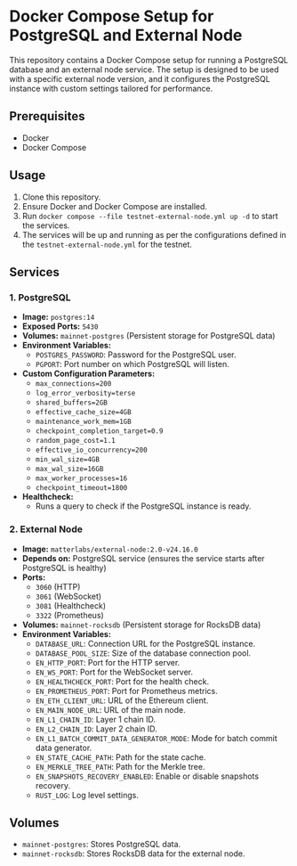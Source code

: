 # Docker Compose Setup for PostgreSQL and External Node

This repository contains a Docker Compose setup for running a PostgreSQL database and an external node service. The setup is designed to be used with a specific external node version, and it configures the PostgreSQL instance with custom settings tailored for performance.

## Prerequisites

- Docker
- Docker Compose

## Usage

1. Clone this repository.
2. Ensure Docker and Docker Compose are installed.
3. Run `docker compose --file testnet-external-node.yml up -d` to start the services.
4. The services will be up and running as per the configurations defined in the `testnet-external-node.yml` for the testnet.

## Services

### 1. PostgreSQL

- **Image:** `postgres:14`
- **Exposed Ports:** `5430`
- **Volumes:** `mainnet-postgres` (Persistent storage for PostgreSQL data)
- **Environment Variables:**
  - `POSTGRES_PASSWORD`: Password for the PostgreSQL user.
  - `PGPORT`: Port number on which PostgreSQL will listen.
- **Custom Configuration Parameters:**
  - `max_connections=200`
  - `log_error_verbosity=terse`
  - `shared_buffers=2GB`
  - `effective_cache_size=4GB`
  - `maintenance_work_mem=1GB`
  - `checkpoint_completion_target=0.9`
  - `random_page_cost=1.1`
  - `effective_io_concurrency=200`
  - `min_wal_size=4GB`
  - `max_wal_size=16GB`
  - `max_worker_processes=16`
  - `checkpoint_timeout=1800`
- **Healthcheck:**
  - Runs a query to check if the PostgreSQL instance is ready.

### 2. External Node

- **Image:** `matterlabs/external-node:2.0-v24.16.0`
- **Depends on:** PostgreSQL service (ensures the service starts after PostgreSQL is healthy)
- **Ports:**
  - `3060` (HTTP)
  - `3061` (WebSocket)
  - `3081` (Healthcheck)
  - `3322` (Prometheus)
- **Volumes:** `mainnet-rocksdb` (Persistent storage for RocksDB data)
- **Environment Variables:**
  - `DATABASE_URL`: Connection URL for the PostgreSQL instance.
  - `DATABASE_POOL_SIZE`: Size of the database connection pool.
  - `EN_HTTP_PORT`: Port for the HTTP server.
  - `EN_WS_PORT`: Port for the WebSocket server.
  - `EN_HEALTHCHECK_PORT`: Port for the health check.
  - `EN_PROMETHEUS_PORT`: Port for Prometheus metrics.
  - `EN_ETH_CLIENT_URL`: URL of the Ethereum client.
  - `EN_MAIN_NODE_URL`: URL of the main node.
  - `EN_L1_CHAIN_ID`: Layer 1 chain ID.
  - `EN_L2_CHAIN_ID`: Layer 2 chain ID.
  - `EN_L1_BATCH_COMMIT_DATA_GENERATOR_MODE`: Mode for batch commit data generator.
  - `EN_STATE_CACHE_PATH`: Path for the state cache.
  - `EN_MERKLE_TREE_PATH`: Path for the Merkle tree.
  - `EN_SNAPSHOTS_RECOVERY_ENABLED`: Enable or disable snapshots recovery.
  - `RUST_LOG`: Log level settings.

## Volumes

- `mainnet-postgres`: Stores PostgreSQL data.
- `mainnet-rocksdb`: Stores RocksDB data for the external node.
